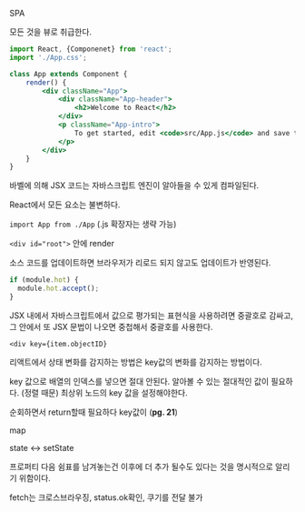 SPA

모든 것을 뷰로 취급한다.

```jsx
import React, {Componenet} from 'react';
import './App.css';

class App extends Component {
    render() {
        <div className="App">
        	<div className="App-header">
            	<h2>Welcome to React</h2>
            </div>
            <p className="App-intro">
            	To get started, edit <code>src/App.js</code> and save to reload.
            </p>
        </div>
    }
}
```

바벨에 의해 JSX 코드는 자바스크립트 엔진이 알아들을 수 있게 컴파일된다.

React에서 모든 요소는 불변하다.

`import App from ./App` (.js 확장자는 생략 가능)

`<div id="root">` 안에 render



소스 코드를 업데이트하면 브라우저가 리로드 되지 않고도 업데이트가 반영된다.

```jsx
if (module.hot) {
  module.hot.accept();
}
```

JSX 내에서 자바스크립트에서 값으로 평가되는 표현식을 사용하려면 중괄호로 감싸고, 그 안에서 또 JSX 문법이 나오면 중첩해서 중괄호를 사용한다.

`<div key={item.objectID}`

리액트에서 상태 변화를 감지하는 방법은 key값의 변화를 감지하는 방법이다.

key 값으로 배열의 인덱스를 넣으면 절대 안된다. 알아볼 수 있는 절대적인 값이 필요하다. (정렬 때문) 최상위 노드의 key 값을 설정해야한다.

순회하면서 return할때 필요하다 key값이 (**pg. 21**)

map

state <-> setState

프로퍼티 다음 쉼표를 남겨놓는건 이후에 더 추가 될수도 있다는 것을 명시적으로 알리기 위함이다.

fetch는 크로스브라우징, status.ok확인, 쿠기를 전달 불가